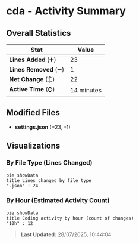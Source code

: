 # cda - Activity Summary 

## Overall Statistics

| Stat                   | Value                                                             |
| ---------------------- | ----------------------------------------------------------------- |
| **Lines Added** (➕)   | 23                                          |
| **Lines Removed** (➖) | 1                                        |
| **Net Change** (↕)    | 22                |
| **Active Time** (⌚)   | 14 minutes |


## Modified Files
- **settings.json** (+23, -1)

## Visualizations

### By File Type (Lines Changed)

```mermaid
pie showData
title Lines changed by file type
".json" : 24
```

### By Hour (Estimated Activity Count)

```mermaid
pie showData
title Coding activity by hour (count of changes)
"10h" : 12
```


> **Last Updated:** 28/07/2025, 10:44:04